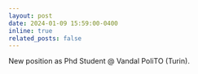 ```yaml
---
layout: post
date: 2024-01-09 15:59:00-0400
inline: true
related_posts: false
---
```


New position as Phd Student @ Vandal PoliTO (Turin).